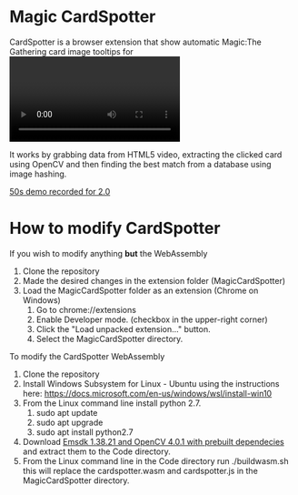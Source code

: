 Magic CardSpotter
=======
CardSpotter is a browser extension that show automatic Magic:The Gathering card image tooltips for <video> streams. Tooltip shows the card image with a scryfall link.

It works by grabbing data from HTML5 video, extracting the clicked card using OpenCV and then finding the best match from a database using image hashing.

[50s demo recorded for 2.0](https://www.youtube.com/watch?v=-vKsLunV8Kg)

How to modify CardSpotter
=======
If you wish to modify anything **but** the WebAssembly
1. Clone the repository
2. Made the desired changes in the extension folder (MagicCardSpotter)
3. Load the MagicCardSpotter folder as an extension (Chrome on Windows)
	1. Go to chrome://extensions
	2. Enable Developer mode. (checkbox in the upper-right corner)
	3. Click the "Load unpacked extension..." button.
	4. Select the MagicCardSpotter directory.

To modify the CardSpotter WebAssembly
1. Clone the repository
2. Install Windows Subsystem for Linux - Ubuntu using the instructions here: https://docs.microsoft.com/en-us/windows/wsl/install-win10
3. From the Linux command line install python 2.7.
	1. sudo apt update
	2. sudo apt upgrade
	3. sudo apt install python2.7
4. Download [Emsdk 1.38.21 and OpenCV 4.0.1 with prebuilt dependecies](https://drive.google.com/open?id=1yX-rDAqLdsOB1eRgUq45K8qBhxwGgWOo) and extract them to the Code directory.
5. From the Linux command line in the Code directory run ./buildwasm.sh this will replace the cardspotter.wasm and cardspotter.js in the MagicCardSpotter directory.


